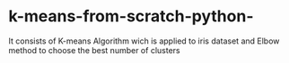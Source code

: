 # k-means-from-scratch-python-
It consists of K-means Algorithm wich is applied to iris dataset and Elbow method to choose the best number of clusters
